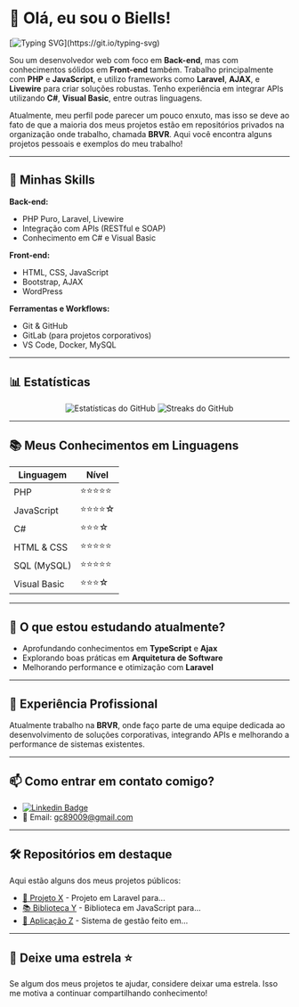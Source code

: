 # 👋 Olá, eu sou o Biells!

[![Typing SVG](https://readme-typing-svg.herokuapp.com?color=FFD700&lines=Bem+vindo+ao+meu+GitHub!;Eu+sou+um+Desenvolvedor+Web;Programador+Backend+com+toques+de+Frontend!)](https://git.io/typing-svg)

Sou um desenvolvedor web com foco em **Back-end**, mas com conhecimentos sólidos em **Front-end** também. Trabalho principalmente com **PHP** e **JavaScript**, e utilizo frameworks como **Laravel**, **AJAX**, e **Livewire** para criar soluções robustas. Tenho experiência em integrar APIs utilizando **C#**, **Visual Basic**, entre outras linguagens.

Atualmente, meu perfil pode parecer um pouco enxuto, mas isso se deve ao fato de que a maioria dos meus projetos estão em repositórios privados na organização onde trabalho, chamada **BRVR**. Aqui você encontra alguns projetos pessoais e exemplos do meu trabalho!

---

## 🚀 Minhas Skills

**Back-end:**

- PHP Puro, Laravel, Livewire
- Integração com APIs (RESTful e SOAP)
- Conhecimento em C# e Visual Basic

**Front-end:**

- HTML, CSS, JavaScript
- Bootstrap, AJAX
- WordPress

**Ferramentas e Workflows:**

- Git & GitHub
- GitLab (para projetos corporativos)
- VS Code, Docker, MySQL

---

## 📊 Estatísticas

<div align="center">
  <img src="https://github-readme-stats.vercel.app/api?username=biells2&show_icons=true&theme=radical&hide_title=true" alt="Estatísticas do GitHub">
  <img src="https://github-readme-streak-stats.herokuapp.com/?user=biells2&theme=radical" alt="Streaks do GitHub">
</div>

---

## 📚 Meus Conhecimentos em Linguagens

| Linguagem             | Nível       |
|-----------------------|-------------|
| PHP                   | ⭐⭐⭐⭐⭐       |
| JavaScript            | ⭐⭐⭐⭐☆       |
| C#                    | ⭐⭐⭐☆        |
| HTML & CSS            | ⭐⭐⭐⭐⭐       |
| SQL (MySQL)           | ⭐⭐⭐⭐⭐     |
| Visual Basic          | ⭐⭐⭐☆        |

---

## 🌱 O que estou estudando atualmente?

- Aprofundando conhecimentos em **TypeScript** e **Ajax**
- Explorando boas práticas em **Arquitetura de Software**
- Melhorando performance e otimização com **Laravel**

---

## 💼 Experiência Profissional

Atualmente trabalho na **BRVR**, onde faço parte de uma equipe dedicada ao desenvolvimento de soluções corporativas, integrando APIs e melhorando a performance de sistemas existentes.

---

## 📫 Como entrar em contato comigo?

- [![Linkedin Badge](https://img.shields.io/badge/-biells-blue?style=flat-square&logo=Linkedin&logoColor=white&link=https://www.linkedin.com/in/gabriel-carvalho-b5283432b)](https://www.linkedin.com/in/gabriel-carvalho-b5283432b)
- 📧 Email: gc89009@gmail.com

---

## 🛠️ Repositórios em destaque

Aqui estão alguns dos meus projetos públicos:

- [🚀 Projeto X](https://github.com/biells2/projeto-x) - Projeto em Laravel para...
- [📚 Biblioteca Y](https://github.com/biells2/biblioteca-y) - Biblioteca em JavaScript para...
- [💼 Aplicação Z](https://github.com/biells2/aplicacao-z) - Sistema de gestão feito em...

---

## 🌟 Deixe uma estrela ⭐

Se algum dos meus projetos te ajudar, considere deixar uma estrela. Isso me motiva a continuar compartilhando conhecimento!


 
